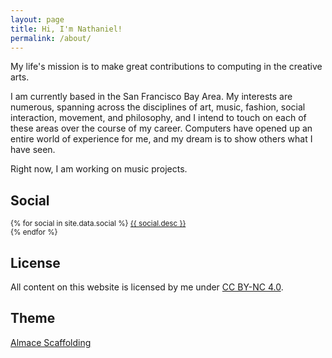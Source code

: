 ```yaml
---
layout: page
title: Hi, I'm Nathaniel!
permalink: /about/
---
```


My life's mission is to make great contributions to computing in the creative
arts.

I am currently based in the San Francisco Bay Area. My interests are numerous,
spanning across the disciplines of art, music, fashion, social interaction,
movement, and philosophy, and I intend to touch on each of these areas over the
course of my career. Computers have opened up an entire world of experience for
me, and my dream is to show others what I have seen.

Right now, I am working on music projects.

## Social

<p>
  <small>
  {% for social in site.data.social %}
    <a target="_blank" href="{{ social.url }}" title="{{ social.title }}">
      <i class="fa {{ social.icon }}"></i>
      {{ social.desc }}
    </a><br>
  {% endfor %}
  </small>
</p>

## License

<p>
  All content on this website is licensed by me under
  <a target="_blank" href="http://creativecommons.org/licenses/by-nc/4.0/">CC BY-NC 4.0</a>.
</p>

## Theme

<p>
  <a target="_blank" href="http://sparanoid.com/lab/amsf/">Almace Scaffolding</a>
</p>
